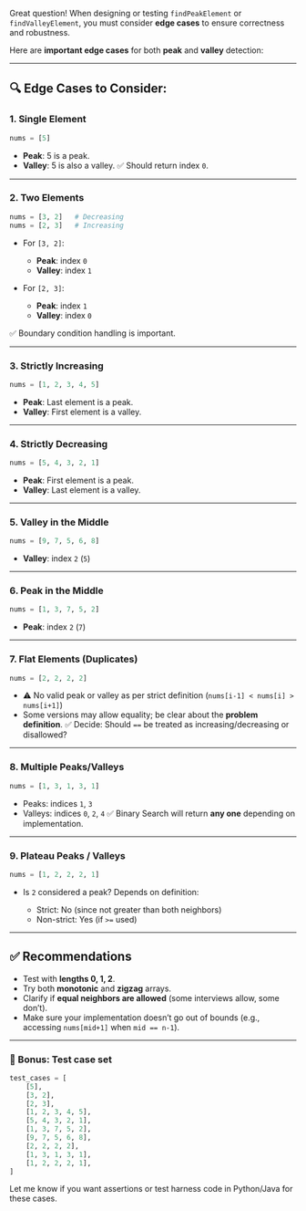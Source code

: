Great question! When designing or testing `findPeakElement` or `findValleyElement`, you must consider **edge cases** to ensure correctness and robustness.

Here are **important edge cases** for both **peak** and **valley** detection:

---

## 🔍 Edge Cases to Consider:

### 1. **Single Element**

```python
nums = [5]
```

* **Peak**: 5 is a peak.
* **Valley**: 5 is also a valley.
  ✅ Should return index `0`.

---

### 2. **Two Elements**

```python
nums = [3, 2]   # Decreasing
nums = [2, 3]   # Increasing
```

* For `[3, 2]`:

  * **Peak**: index `0`
  * **Valley**: index `1`
* For `[2, 3]`:

  * **Peak**: index `1`
  * **Valley**: index `0`

✅ Boundary condition handling is important.

---

### 3. **Strictly Increasing**

```python
nums = [1, 2, 3, 4, 5]
```

* **Peak**: Last element is a peak.
* **Valley**: First element is a valley.

---

### 4. **Strictly Decreasing**

```python
nums = [5, 4, 3, 2, 1]
```

* **Peak**: First element is a peak.
* **Valley**: Last element is a valley.

---

### 5. **Valley in the Middle**

```python
nums = [9, 7, 5, 6, 8]
```

* **Valley**: index `2` (`5`)

---

### 6. **Peak in the Middle**

```python
nums = [1, 3, 7, 5, 2]
```

* **Peak**: index `2` (`7`)

---

### 7. **Flat Elements (Duplicates)**

```python
nums = [2, 2, 2, 2]
```

* ⚠️ No valid peak or valley as per strict definition (`nums[i-1] < nums[i] > nums[i+1]`)
* Some versions may allow equality; be clear about the **problem definition**.
  ✅ Decide: Should `==` be treated as increasing/decreasing or disallowed?

---

### 8. **Multiple Peaks/Valleys**

```python
nums = [1, 3, 1, 3, 1]
```

* Peaks: indices `1`, `3`
* Valleys: indices `0`, `2`, `4`
  ✅ Binary Search will return **any one** depending on implementation.

---

### 9. **Plateau Peaks / Valleys**

```python
nums = [1, 2, 2, 2, 1]
```

* Is `2` considered a peak? Depends on definition:

  * Strict: No (since not greater than both neighbors)
  * Non-strict: Yes (if `>=` used)

---

## ✅ Recommendations

* Test with **lengths 0, 1, 2**.
* Try both **monotonic** and **zigzag** arrays.
* Clarify if **equal neighbors are allowed** (some interviews allow, some don’t).
* Make sure your implementation doesn’t go out of bounds (e.g., accessing `nums[mid+1]` when `mid == n-1`).

---

### 📌 Bonus: Test case set

```python
test_cases = [
    [5],
    [3, 2],
    [2, 3],
    [1, 2, 3, 4, 5],
    [5, 4, 3, 2, 1],
    [1, 3, 7, 5, 2],
    [9, 7, 5, 6, 8],
    [2, 2, 2, 2],
    [1, 3, 1, 3, 1],
    [1, 2, 2, 2, 1],
]
```

Let me know if you want assertions or test harness code in Python/Java for these cases.
